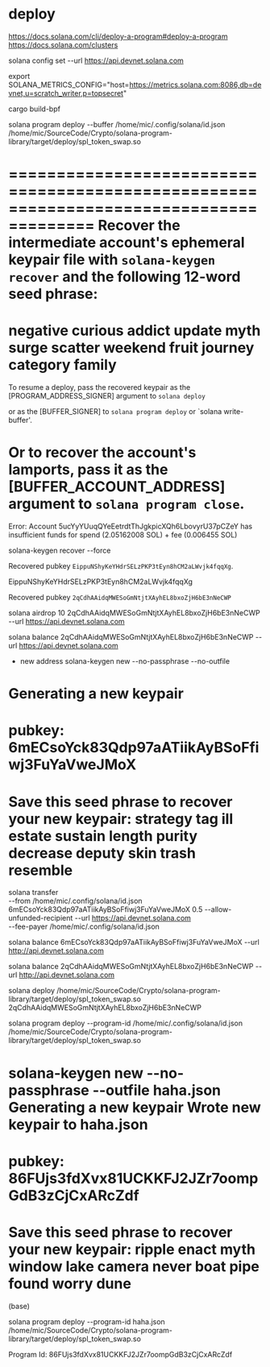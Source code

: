 # deploy
https://docs.solana.com/cli/deploy-a-program#deploy-a-program
https://docs.solana.com/clusters

solana config set --url https://api.devnet.solana.com

export SOLANA_METRICS_CONFIG="host=https://metrics.solana.com:8086,db=devnet,u=scratch_writer,p=topsecret"

cargo build-bpf

solana program deploy --buffer /home/mic/.config/solana/id.json  /home/mic/SourceCode/Crypto/solana-program-library/target/deploy/spl_token_swap.so


=======================================================================================
Recover the intermediate account's ephemeral keypair file with
`solana-keygen recover` and the following 12-word seed phrase:
=======================================================================================
negative curious addict update myth surge scatter weekend fruit journey category family
=======================================================================================
To resume a deploy, pass the recovered keypair as the [PROGRAM_ADDRESS_SIGNER] argument to `solana deploy` 

or as the [BUFFER_SIGNER] to `solana program deploy` or `solana write-buffer'.

Or to recover the account's lamports, pass it as the [BUFFER_ACCOUNT_ADDRESS] argument to `solana program close`.
=======================================================================================
Error: Account 5ucYyYUuqQYeEetrdtThJgkpicXQh6LbovyrU37pCZeY has insufficient funds for spend (2.05162008 SOL) + fee (0.006455 SOL)


solana-keygen recover --force

Recovered pubkey `EippuNShyKeYHdrSELzPKP3tEyn8hCM2aLWvjk4fqqXg`.

EippuNShyKeYHdrSELzPKP3tEyn8hCM2aLWvjk4fqqXg

Recovered pubkey `2qCdhAAidqMWESoGmNtjtXAyhEL8bxoZjH6bE3nNeCWP`


solana airdrop 10 2qCdhAAidqMWESoGmNtjtXAyhEL8bxoZjH6bE3nNeCWP --url https://api.devnet.solana.com

solana balance 2qCdhAAidqMWESoGmNtjtXAyhEL8bxoZjH6bE3nNeCWP --url https://api.devnet.solana.com

* new address
solana-keygen new --no-passphrase --no-outfile

Generating a new keypair
=================================================================================
pubkey: 6mECsoYck83Qdp97aATiikAyBSoFfiwj3FuYaVweJMoX
=================================================================================
Save this seed phrase to recover your new keypair:
strategy tag ill estate sustain length purity decrease deputy skin trash resemble
=================================================================================


solana transfer \
--from /home/mic/.config/solana/id.json 6mECsoYck83Qdp97aATiikAyBSoFfiwj3FuYaVweJMoX 0.5 --allow-unfunded-recipient --url https://api.devnet.solana.com \
--fee-payer /home/mic/.config/solana/id.json

solana balance 6mECsoYck83Qdp97aATiikAyBSoFfiwj3FuYaVweJMoX --url http://api.devnet.solana.com

solana balance 2qCdhAAidqMWESoGmNtjtXAyhEL8bxoZjH6bE3nNeCWP --url http://api.devnet.solana.com



solana deploy /home/mic/SourceCode/Crypto/solana-program-library/target/deploy/spl_token_swap.so 2qCdhAAidqMWESoGmNtjtXAyhEL8bxoZjH6bE3nNeCWP

solana program deploy --program-id /home/mic/.config/solana/id.json /home/mic/SourceCode/Crypto/solana-program-library/target/deploy/spl_token_swap.so


solana-keygen new --no-passphrase --outfile haha.json
Generating a new keypair
Wrote new keypair to haha.json
=====================================================================
pubkey: 86FUjs3fdXvx81UCKKFJ2JZr7oompGdB3zCjCxARcZdf
=====================================================================
Save this seed phrase to recover your new keypair:
ripple enact myth window lake camera never boat pipe found worry dune
=====================================================================
(base) 

solana program deploy --program-id haha.json /home/mic/SourceCode/Crypto/solana-program-library/target/deploy/spl_token_swap.so


Program Id: 86FUjs3fdXvx81UCKKFJ2JZr7oompGdB3zCjCxARcZdf
